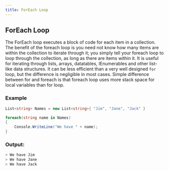 ```yaml
---
title: ForEach Loop
---
```


## ForEach Loop

The ForEach loop executes a block of code for each item in a collection. The benefit of the foreach loop is you need not know how many items are within the collection to iterate through it; you simply tell your foreach loop to loop through the collection, as long as there are items within it. It is useful for iterating through lists, arrays, datatables, IEnumerables and other list-like data structures. It can be less efficient than a very well designed `for` loop, but the difference is negligible in most cases. Simple difference between for and foreach is that foreach loop uses more stack space for local variables than for loop.



### Example
```csharp
List<string> Names = new List<string>{ "Jim", "Jane", "Jack" }

foreach(string name in Names)
{
    Console.WriteLine("We have " + name);    
}
```

### Output:
```sh
> We have Jim
> We have Jane
> We have Jack
```

